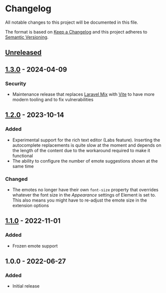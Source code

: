 # Changelog

All notable changes to this project will be documented in this file.

The format is based on [Keep a Changelog](https://keepachangelog.com/en/1.0.0/)
and this project adheres to
[Semantic Versioning](https://semver.org/spec/v2.0.0.html).

## [Unreleased]

## [1.3.0] - 2024-04-09

### Security

+ Maintenance release that replaces [Laravel Mix][laravel-mix] with
  [Vite][vite] to have more modern tooling and to fix vulnerabilities

## [1.2.0] - 2023-10-14

### Added

+ Experimental support for the rich text editor (Labs feature). Inserting the
  autocomplete replacements is quite slow at the moment and depends on the
  length of the content due to the workaround required to make it functional
+ The ability to configure the number of emote suggestions shown at the same
  time

### Changed

+ The emotes no longer have their own `font-size` property that overrides
  whatever the font size in the _Appearance_ settings of Element is set to.
  This also means you might have to re-adjust the emote size in the extension
  options

## [1.1.0] - 2022-11-01

### Added

+ Frozen emote support

## 1.0.0 - 2022-06-27

### Added

+ Initial release

[Unreleased]: https://github.com/mserajnik/element-emotes/compare/1.3.0...develop
[1.3.0]: https://github.com/mserajnik/element-emotes/compare/1.2.0...1.3.0
[1.2.0]: https://github.com/mserajnik/element-emotes/compare/1.1.0...1.2.0
[1.1.0]: https://github.com/mserajnik/element-emotes/compare/1.0.0...1.1.0

[laravel-mix]: https://github.com/laravel-mix/laravel-mix
[vite]: https://vitejs.dev/
